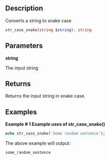 ## Description

Converts a string to snake case

```php
str_case_snake(string $string): string
```

## Parameters

**string**

The input string

## Returns

Returns the input string in snake case.

## Examples

**Example # 1 Example uses of str_case_snake()**

```php
echo str_case_snake('Some random sentence');
```

The above example will output:

```
some_random_sentence
```
